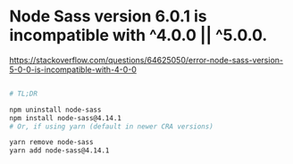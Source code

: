 # Node Sass version 6.0.1 is incompatible with ^4.0.0 || ^5.0.0.

https://stackoverflow.com/questions/64625050/error-node-sass-version-5-0-0-is-incompatible-with-4-0-0

```sh

# TL;DR

npm uninstall node-sass
npm install node-sass@4.14.1
# Or, if using yarn (default in newer CRA versions)

yarn remove node-sass
yarn add node-sass@4.14.1

```